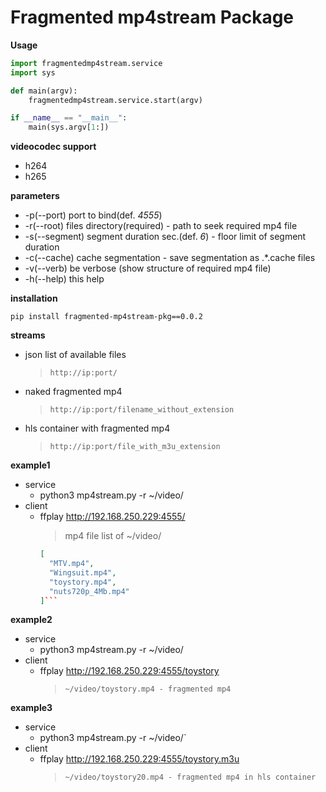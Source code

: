 # Fragmented mp4stream Package

**Usage**
```python 
import fragmentedmp4stream.service
import sys

def main(argv):
    fragmentedmp4stream.service.start(argv)

if __name__ == "__main__":
    main(sys.argv[1:])
```

**videocodec support**
* h264
* h265

**parameters**
* -p(--port) port to bind(def. *4555*)
* -r(--root) files directory(required) - path to seek required mp4 file
* -s(--segment) segment duration sec.(def. *6*) - floor limit of segment duration
* -c(--cache) cache segmentation - save segmentation as .*.cache files
* -v(--verb) be verbose (show structure of required mp4 file)
* -h(--help) this help

**installation**

`pip install fragmented-mp4stream-pkg==0.0.2`

**streams**
* json list of available files
  >`http://ip:port/`
* naked fragmented mp4
  >`http://ip:port/filename_without_extension`
* hls container with fragmented mp4
  >`http://ip:port/file_with_m3u_extension`

**example1**

* service
  * python3 mp4stream.py -r ~/video/
* client
  * ffplay http://192.168.250.229:4555/
    >mp4 file list of ~/video/
    ```json
    [
      "MTV.mp4",
      "Wingsuit.mp4",
      "toystory.mp4",
      "nuts720p_4Mb.mp4"
    ]```

**example2**

* service
  * python3 mp4stream.py -r ~/video/
* client
  * ffplay http://192.168.250.229:4555/toystory
    >`~/video/toystory.mp4 - fragmented mp4`


**example3**

* service
  * python3 mp4stream.py -r ~/video/`
* client
  * ffplay http://192.168.250.229:4555/toystory.m3u
    >`~/video/toystory20.mp4 - fragmented mp4 in hls container`
